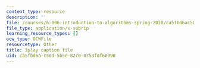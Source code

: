 ```yaml
---
content_type: resource
description: ''
file: /courses/6-006-introduction-to-algorithms-spring-2020/ca5fbd6ac50d5b5e82c00753fdf60990_f9cVS_URPc0.vtt
file_type: application/x-subrip
learning_resource_types: []
ocw_type: OCWFile
resourcetype: Other
title: 3play caption file
uid: ca5fbd6a-c50d-5b5e-82c0-0753fdf60990
---
```

